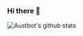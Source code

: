 ### Hi there 👋

![Austbot's github stats](https://github-readme-stats.vercel.app/api?username=austbot&count_private=true)
